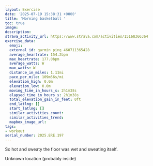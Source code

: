 ```yaml
---
layout: Exercise
date: '2025-07-19 15:38:31 +0000'
title: 'Morning basketball '
toc: true
image:
description:
strava_activity_url: https://www.strava.com/activities/15168366364
exercise_data:
  emoji:
  external_id: garmin_ping_460711365428
  average_heartrate: 154.2bpm
  max_heartrate: 177.0bpm
  average_watts: W
  max_watts: W
  distance_in_miles: 1.11mi
  pace_per_mile: 109m56s/mi
  elevation_high: 0.0m
  elevation_low: 0.0m
  moving_time_in_hours_s: 2h1m38s
  elapsed_time_in_hours_s: 2h1m38s
  total_elevation_gain_in_feet: 0ft
  end_latlng: []
  start_latlng: []
  similar_activities_count:
  similar_activities_trend:
  mapbox_image_url:
tags:
- workout
serial_number: 2025.ERE.197
---
```

So hot and sweaty the floor was wet and sweating itself.

Unknown location (probably inside)
